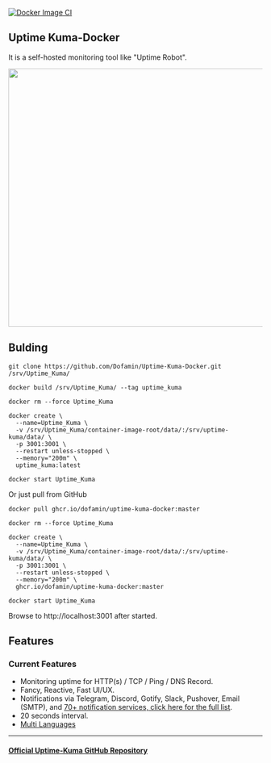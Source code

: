 [![Docker Image CI](https://github.com/Dofamin/Uptime-Kuma-Docker/actions/workflows/docker-image.yml/badge.svg?branch=master)](https://github.com/Dofamin/Uptime-Kuma-Docker/actions/workflows/docker-image.yml)
## Uptime Kuma-Docker

It is a self-hosted monitoring tool like "Uptime Robot".

<img src="https://louislam.net/uptimekuma/1.jpg" width="512" alt="" />

## Bulding

```shell
git clone https://github.com/Dofamin/Uptime-Kuma-Docker.git /srv/Uptime_Kuma/

docker build /srv/Uptime_Kuma/ --tag uptime_kuma 

docker rm --force Uptime_Kuma

docker create \
  --name=Uptime_Kuma \
  -v /srv/Uptime_Kuma/container-image-root/data/:/srv/uptime-kuma/data/ \
  -p 3001:3001 \
  --restart unless-stopped \
  --memory="200m" \
  uptime_kuma:latest 

docker start Uptime_Kuma

```
Or just pull from GitHub

```shell
docker pull ghcr.io/dofamin/uptime-kuma-docker:master

docker rm --force Uptime_Kuma

docker create \
  --name=Uptime_Kuma \
  -v /srv/Uptime_Kuma/container-image-root/data/:/srv/uptime-kuma/data/ \
  -p 3001:3001 \
  --restart unless-stopped \
  --memory="200m" \
  ghcr.io/dofamin/uptime-kuma-docker:master

docker start Uptime_Kuma

```




Browse to http://localhost:3001 after started.

## Features

### Current Features

* Monitoring uptime for HTTP(s) / TCP / Ping / DNS Record.
* Fancy, Reactive, Fast UI/UX.
* Notifications via Telegram, Discord, Gotify, Slack, Pushover, Email (SMTP), and [70+ notification services, click here for the full list](https://github.com/louislam/uptime-kuma/issues/284). 
* 20 seconds interval.
* [Multi Languages](https://github.com/louislam/uptime-kuma/tree/master/src/languages)

---

#### [Official Uptime-Kuma GitHub Repository](https://github.com/louislam/uptime-kuma/)
